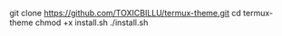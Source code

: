 git clone https://github.com/TOXICBILLU/termux-theme.git
cd termux-theme
chmod +x install.sh
./install.sh
